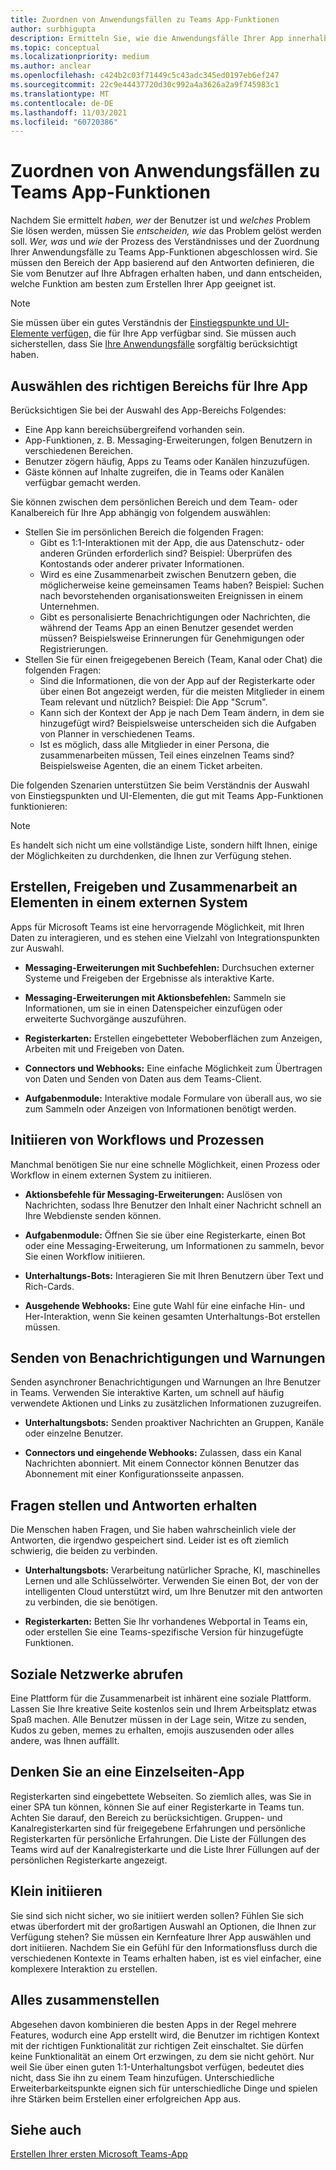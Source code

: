 ```yaml
---
title: Zuordnen von Anwendungsfällen zu Teams App-Funktionen
author: surbhigupta
description: Ermitteln Sie, wie die Anwendungsfälle Ihrer App innerhalb der Teams funktionieren können.
ms.topic: conceptual
ms.localizationpriority: medium
ms.author: anclear
ms.openlocfilehash: c424b2c03f71449c5c43adc345ed0197eb6ef247
ms.sourcegitcommit: 22c9e44437720d30c992a4a3626a2a9f745983c1
ms.translationtype: MT
ms.contentlocale: de-DE
ms.lasthandoff: 11/03/2021
ms.locfileid: "60720386"
---
```

# <a name="map-your-use-cases-to-teams-app-capabilities"></a>Zuordnen von Anwendungsfällen zu Teams App-Funktionen

Nachdem Sie ermittelt *haben, wer* der Benutzer ist und *welches* Problem Sie lösen werden, müssen Sie *entscheiden, wie* das Problem gelöst werden soll. *Wer,* *was* und *wie* der Prozess des Verständnisses und der Zuordnung Ihrer Anwendungsfälle zu Teams App-Funktionen abgeschlossen wird. Sie müssen den Bereich der App basierend auf den Antworten definieren, die Sie vom Benutzer auf Ihre Abfragen erhalten haben, und dann entscheiden, welche Funktion am besten zum Erstellen Ihrer App geeignet ist.

> [!NOTE]
> Sie müssen über ein gutes Verständnis der [Einstiegspunkte und UI-Elemente verfügen,](../../concepts/extensibility-points.md) die für Ihre App verfügbar sind. Sie müssen auch sicherstellen, dass Sie [Ihre Anwendungsfälle](../../concepts/design/understand-use-cases.md) sorgfältig berücksichtigt haben.

## <a name="choose-the-correct-scope-for-your-app"></a>Auswählen des richtigen Bereichs für Ihre App

Berücksichtigen Sie bei der Auswahl des App-Bereichs Folgendes:

* Eine App kann bereichsübergreifend vorhanden sein.
* App-Funktionen, z. B. Messaging-Erweiterungen, folgen Benutzern in verschiedenen Bereichen.
* Benutzer zögern häufig, Apps zu Teams oder Kanälen hinzuzufügen.
* Gäste können auf Inhalte zugreifen, die in Teams oder Kanälen verfügbar gemacht werden.

Sie können zwischen dem persönlichen Bereich und dem Team- oder Kanalbereich für Ihre App abhängig von folgendem auswählen:

* Stellen Sie im persönlichen Bereich die folgenden Fragen:
  * Gibt es 1:1-Interaktionen mit der App, die aus Datenschutz- oder anderen Gründen erforderlich sind? Beispiel: Überprüfen des Kontostands oder anderer privater Informationen.
  * Wird es eine Zusammenarbeit zwischen Benutzern geben, die möglicherweise keine gemeinsamen Teams haben? Beispiel: Suchen nach bevorstehenden organisationsweiten Ereignissen in einem Unternehmen.
  * Gibt es personalisierte Benachrichtigungen oder Nachrichten, die während der Teams App an einen Benutzer gesendet werden müssen? Beispielsweise Erinnerungen für Genehmigungen oder Registrierungen.
* Stellen Sie für einen freigegebenen Bereich (Team, Kanal oder Chat) die folgenden Fragen:
  * Sind die Informationen, die von der App auf der Registerkarte oder über einen Bot angezeigt werden, für die meisten Mitglieder in einem Team relevant und nützlich? Beispiel: Die App "Scrum".
  * Kann sich der Kontext der App je nach Dem Team ändern, in dem sie hinzugefügt wird? Beispielsweise unterscheiden sich die Aufgaben von Planner in verschiedenen Teams. 
  * Ist es möglich, dass alle Mitglieder in einer Persona, die zusammenarbeiten müssen, Teil eines einzelnen Teams sind? Beispielsweise Agenten, die an einem Ticket arbeiten.

Die folgenden Szenarien unterstützen Sie beim Verständnis der Auswahl von Einstiegspunkten und UI-Elementen, die gut mit Teams App-Funktionen funktionieren:

> [!NOTE]
> Es handelt sich nicht um eine vollständige Liste, sondern hilft Ihnen, einige der Möglichkeiten zu durchdenken, die Ihnen zur Verfügung stehen.

## <a name="create-share-and-collaborate-on-items-in-an-external-system"></a>Erstellen, Freigeben und Zusammenarbeit an Elementen in einem externen System

Apps für Microsoft Teams ist eine hervorragende Möglichkeit, mit Ihren Daten zu interagieren, und es stehen eine Vielzahl von Integrationspunkten zur Auswahl.

* **Messaging-Erweiterungen mit Suchbefehlen:** Durchsuchen externer Systeme und Freigeben der Ergebnisse als interaktive Karte.

* **Messaging-Erweiterungen mit Aktionsbefehlen:** Sammeln sie Informationen, um sie in einen Datenspeicher einzufügen oder erweiterte Suchvorgänge auszuführen.

* **Registerkarten:** Erstellen eingebetteter Weboberflächen zum Anzeigen, Arbeiten mit und Freigeben von Daten.

* **Connectors und Webhooks:** Eine einfache Möglichkeit zum Übertragen von Daten und Senden von Daten aus dem Teams-Client.

* **Aufgabenmodule:** Interaktive modale Formulare von überall aus, wo sie zum Sammeln oder Anzeigen von Informationen benötigt werden.

## <a name="initiate-workflows-and-processes"></a>Initiieren von Workflows und Prozessen

Manchmal benötigen Sie nur eine schnelle Möglichkeit, einen Prozess oder Workflow in einem externen System zu initiieren.

* **Aktionsbefehle für Messaging-Erweiterungen:** Auslösen von Nachrichten, sodass Ihre Benutzer den Inhalt einer Nachricht schnell an Ihre Webdienste senden können.

* **Aufgabenmodule:** Öffnen Sie sie über eine Registerkarte, einen Bot oder eine Messaging-Erweiterung, um Informationen zu sammeln, bevor Sie einen Workflow initiieren.

* **Unterhaltungs-Bots:** Interagieren Sie mit Ihren Benutzern über Text und Rich-Cards.

* **Ausgehende Webhooks:** Eine gute Wahl für eine einfache Hin- und Her-Interaktion, wenn Sie keinen gesamten Unterhaltungs-Bot erstellen müssen.

## <a name="send-notifications-and-alerts"></a>Senden von Benachrichtigungen und Warnungen

Senden asynchroner Benachrichtigungen und Warnungen an Ihre Benutzer in Teams. Verwenden Sie interaktive Karten, um schnell auf häufig verwendete Aktionen und Links zu zusätzlichen Informationen zuzugreifen.

* **Unterhaltungsbots:** Senden proaktiver Nachrichten an Gruppen, Kanäle oder einzelne Benutzer.

* **Connectors und eingehende Webhooks:** Zulassen, dass ein Kanal Nachrichten abonniert. Mit einem Connector können Benutzer das Abonnement mit einer Konfigurationsseite anpassen.

## <a name="ask-questions-and-get-answers"></a>Fragen stellen und Antworten erhalten

Die Menschen haben Fragen, und Sie haben wahrscheinlich viele der Antworten, die irgendwo gespeichert sind. Leider ist es oft ziemlich schwierig, die beiden zu verbinden.

* **Unterhaltungsbots:** Verarbeitung natürlicher Sprache, KI, maschinelles Lernen und alle Schlüsselwörter. Verwenden Sie einen Bot, der von der intelligenten Cloud unterstützt wird, um Ihre Benutzer mit den antworten zu verbinden, die sie benötigen.

* **Registerkarten:** Betten Sie Ihr vorhandenes Webportal in Teams ein, oder erstellen Sie eine Teams-spezifische Version für hinzugefügte Funktionen.

## <a name="get-social"></a>Soziale Netzwerke abrufen

Eine Plattform für die Zusammenarbeit ist inhärent eine soziale Plattform. Lassen Sie Ihre kreative Seite kostenlos sein und Ihrem Arbeitsplatz etwas Spaß machen. Alle Benutzer müssen in der Lage sein, Witze zu senden, Kudos zu geben, memes zu erhalten, emojis auszusenden oder alles andere, was Ihnen auffällt.

## <a name="think-in-terms-of-a-single-page-app"></a>Denken Sie an eine Einzelseiten-App

Registerkarten sind eingebettete Webseiten. So ziemlich alles, was Sie in einer SPA tun können, können Sie auf einer Registerkarte in Teams tun. Achten Sie darauf, den Bereich zu berücksichtigen. Gruppen- und Kanalregisterkarten sind für freigegebene Erfahrungen und persönliche Registerkarten für persönliche Erfahrungen. Die Liste der Füllungen des Teams wird auf der Kanalregisterkarte und die Liste Ihrer Füllungen auf der persönlichen Registerkarte angezeigt.

## <a name="initiate-small"></a>Klein initiieren

Sie sind sich nicht sicher, wo sie initiiert werden sollen? Fühlen Sie sich etwas überfordert mit der großartigen Auswahl an Optionen, die Ihnen zur Verfügung stehen? Sie müssen ein Kernfeature Ihrer App auswählen und dort initiieren. Nachdem Sie ein Gefühl für den Informationsfluss durch die verschiedenen Kontexte in Teams erhalten haben, ist es viel einfacher, eine komplexere Interaktion zu erstellen.

## <a name="put-it-all-together"></a>Alles zusammenstellen

Abgesehen davon kombinieren die besten Apps in der Regel mehrere Features, wodurch eine App erstellt wird, die Benutzer im richtigen Kontext mit der richtigen Funktionalität zur richtigen Zeit einschaltet. Sie dürfen keine Funktionalität an einem Ort erzwingen, zu dem sie nicht gehört. Nur weil Sie über einen guten 1:1-Unterhaltungsbot verfügen, bedeutet dies nicht, dass Sie ihn zu einem Team hinzufügen. Unterschiedliche Erweiterbarkeitspunkte eignen sich für unterschiedliche Dinge und spielen ihre Stärken beim Erstellen einer erfolgreichen App aus.

## <a name="see-also"></a>Siehe auch

[Erstellen Ihrer ersten Microsoft Teams-App](../../get-started/get-started-overview.md)
